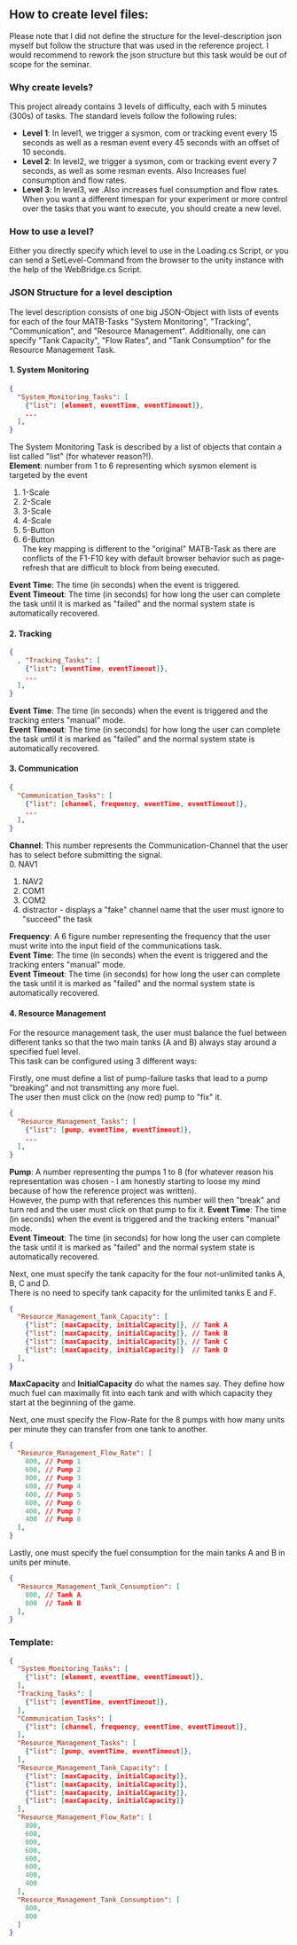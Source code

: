 ## How to create level files:
Please note that I did not define the structure for the level-description json myself but follow the structure that was used in the reference project.
I would recommend to rework the json structure but this task would be out of scope for the seminar.

### Why create levels?
This project already contains 3 levels of difficulty, each with 5 minutes (300s) of tasks.
The standard levels follow the following rules:
- **Level 1**: In level1, we trigger a sysmon, com or tracking event every 15 seconds as well as a resman event every 45 seconds with an offset of 10 seconds.
- **Level 2**: In level2, we trigger a sysmon, com or tracking event every 7 seconds, as well as some resman events. Also Increases fuel consumption and flow rates.
- **Level 3**: In level3, we .Also increases fuel consumption and flow rates.
When you want a different timespan for your experiment or more control over the tasks that you want to execute, you should create a new level.

### How to use a level?
Either you directly specify which level to use in the Loading.cs Script, or you can send a SetLevel-Command from the browser to the unity instance with the help of the WebBridge.cs Script.

### JSON Structure for a level desciption
The level description consists of one big JSON-Object with lists of events for each of the four MATB-Tasks "System Monitoring", "Tracking", "Communication", and "Resource Management".
Additionally, one can specify "Tank Capacity", "Flow Rates", and "Tank Consumption" for the Resource Management Task.

#### 1. System Monitoring
```json
{
  "System_Monitoring_Tasks": [
    {"list": [element, eventTime, eventTimeout]},
    ...
  ],
}
```
The System Monitoring Task is described by a list of objects that contain a list called "list" (for whatever reason?!). <br>
<b>Element</b>: number from 1 to 6 representing which sysmon element is targeted by the event
1. 1-Scale
2. 2-Scale
3. 3-Scale
4. 4-Scale
5. 5-Button
6. 6-Button
<br>The key mapping is different to the "original" MATB-Task as there are conflicts of the F1-F10 key with default browser behavior such as page-refresh that are difficult to block from being executed.

<b>Event Time</b>: The time (in seconds) when the event is triggered. <br>
<b>Event Timeout</b>: The time (in seconds) for how long the user can complete the task until it is marked as "failed" and the normal system state is automatically recovered. <br>

#### 2. Tracking
```json
{
  , "Tracking_Tasks": [
    {"list": [eventTime, eventTimeout]},
    ...
  ],
}
```
<b>Event Time</b>: The time (in seconds) when the event is triggered and the tracking enters "manual" mode. <br>
<b>Event Timeout</b>: The time (in seconds) for how long the user can complete the task until it is marked as "failed" and the normal system state is automatically recovered. <br>

#### 3. Communication
```json
{
  "Communication_Tasks": [
    {"list": [channel, frequency, eventTime, eventTimeout]},
    ...
  ],
}
```
<b>Channel</b>: This number represents the Communication-Channel that the user has to select before submitting the signal. <br>
0. NAV1
1. NAV2
2. COM1
3. COM2
4. distractor - displays a "fake" channel name that the user must ignore to "succeed" the task

<b>Frequency</b>: A 6 figure number representing the frequency that the user must write into the input field of the communications task. <br>
<b>Event Time</b>: The time (in seconds) when the event is triggered and the tracking enters "manual" mode. <br>
<b>Event Timeout</b>: The time (in seconds) for how long the user can complete the task until it is marked as "failed" and the normal system state is automatically recovered. <br>

#### 4. Resource Management
For the resource management task, the user must balance the fuel between different tanks so that the two main tanks (A and B) always stay around a specified fuel level. <br>
This task can be configured using 3 different ways:

Firstly, one must define a list of pump-failure tasks that lead to a pump "breaking" and not transmitting any more fuel. <br>
The user then must click on the (now red) pump to "fix" it.
```json
{
  "Resource_Management_Tasks": [
    {"list": [pump, eventTime, eventTimeout]},
    ...
  ],
}
```
<b>Pump</b>: A number representing the pumps 1 to 8 (for whatever reason his representation was chosen - I am honestly starting to loose my mind because of how the reference project was written). <br> However, the pump with that references this number will then "break" and turn red and the user must click on that pump to fix it.
<b>Event Time</b>: The time (in seconds) when the event is triggered and the tracking enters "manual" mode. <br>
<b>Event Timeout</b>: The time (in seconds) for how long the user can complete the task until it is marked as "failed" and the normal system state is automatically recovered. <br>

Next, one must specify the tank capacity for the four not-unlimited tanks A, B, C and D. <br>
There is no need to specify tank capacity for the unlimited tanks E and F.
```json
{
  "Resource_Management_Tank_Capacity": [
    {"list": [maxCapacity, initialCapacity]}, // Tank A
    {"list": [maxCapacity, initialCapacity]}, // Tank B
    {"list": [maxCapacity, initialCapacity]}, // Tank C
    {"list": [maxCapacity, initialCapacity]}  // Tank D
  ],
}
```
<b>MaxCapacity</b> and <b>InitialCapacity</b> do what the names say. They define how much fuel can maximally fit into each tank and with which capacity they start at the beginning of the game.

Next, one must specify the Flow-Rate for the 8 pumps with how many units per minute they can transfer from one tank to another.
```json
{
  "Resource_Management_Flow_Rate": [
    800, // Pump 1
    600, // Pump 2
    800, // Pump 3
    600, // Pump 4
    600, // Pump 5
    600, // Pump 6
    400, // Pump 7
    400  // Pump 8
  ],
}
```

Lastly, one must specify the fuel consumption for the main tanks A and B in units per minute.
```json
{
  "Resource_Management_Tank_Consumption": [
    800, // Tank A
    800  // Tank B
  ],
}
```

### Template:
```json
{
  "System_Monitoring_Tasks": [
    {"list": [element, eventTime, eventTimeout]},
  ],
  "Tracking_Tasks": [
    {"list": [eventTime, eventTimeout]},
  ],
  "Communication_Tasks": [
    {"list": [channel, frequency, eventTime, eventTimeout]},
  ],
  "Resource_Management_Tasks": [
    {"list": [pump, eventTime, eventTimeout]},
  ],
  "Resource_Management_Tank_Capacity": [
    {"list": [maxCapacity, initialCapacity]},
    {"list": [maxCapacity, initialCapacity]},
    {"list": [maxCapacity, initialCapacity]},
    {"list": [maxCapacity, initialCapacity]}
  ],
  "Resource_Management_Flow_Rate": [
    800,
    600,
    800,
    600,
    600,
    600,
    400,
    400
  ],
  "Resource_Management_Tank_Consumption": [
    800,
    800
  ]
}
```